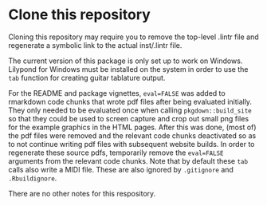 # Clone this repository

Cloning this repository may require you to remove the top-level .lintr file and regenerate a symbolic link to the actual inst/.lintr file.

The current version of this package is only set up to work on Windows. Lilypond for Windows must be installed on the system in order to use the `tab` function for creating guitar tablature output.

For the README and package vignettes, `eval=FALSE` was added to rmarkdown code chunks that wrote pdf files after being evaluated initially. They only needed to be evaluated once when calling `pkgdown::build_site` so that they could be used to screen capture and crop out small png files for the example graphics in the HTML pages. After this was done, (most of) the pdf files were removed and the relevant code chunks deactivated so as to not continue writing pdf files with subsequent website builds. In order to regenerate these source pdfs, temporarily remove the `eval=FALSE` arguments from the relevant code chunks.
Note that by default these `tab` calls also write a MIDI file. These are also ignored by `.gitignore` and `.Rbuildignore`.

There are no other notes for this respository.
